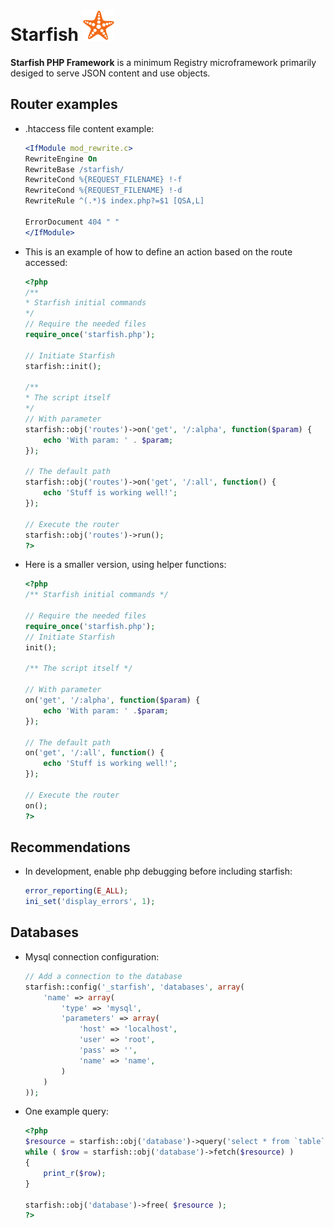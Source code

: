 # Starfish ![Starfish PHP Framework](/storage/starfish-small.png "Starfish PHP Framework")

**Starfish PHP Framework** is a minimum Registry microframework primarily desiged to serve JSON content and use objects.

## Router examples

* .htaccess file content example:

    ```apache
    <IfModule mod_rewrite.c>
    RewriteEngine On
    RewriteBase /starfish/
    RewriteCond %{REQUEST_FILENAME} !-f
    RewriteCond %{REQUEST_FILENAME} !-d
    RewriteRule ^(.*)$ index.php?=$1 [QSA,L]
    
    ErrorDocument 404 " "
    </IfModule>
    ```

* This is an example of how to define an action based on the route accessed:
    
    ```php
    <?php
    /**
    * Starfish initial commands
    */
    // Require the needed files
    require_once('starfish.php');
    
    // Initiate Starfish
    starfish::init();
    
    /**
    * The script itself
    */
    // With parameter
    starfish::obj('routes')->on('get', '/:alpha', function($param) {
		echo 'With param: ' . $param;
    });
    
    // The default path
    starfish::obj('routes')->on('get', '/:all', function() {
		echo 'Stuff is working well!';
    });
    
    // Execute the router
    starfish::obj('routes')->run();
    ?>
    ```

* Here is a smaller version, using helper functions:
    
    ```php
    <?php
    /** Starfish initial commands */
    
    // Require the needed files
    require_once('starfish.php');
    // Initiate Starfish
    init();
    
    /** The script itself */
    
    // With parameter
    on('get', '/:alpha', function($param) {
		echo 'With param: ' .$param;
    });
    
    // The default path
    on('get', '/:all', function() {
		echo 'Stuff is working well!';
    });
    
    // Execute the router
    on();
    ?>
    ```

## Recommendations

* In development, enable php debugging before including starfish:
    
    ```php
    error_reporting(E_ALL);
    ini_set('display_errors', 1);
    ```


## Databases

* Mysql connection configuration:
    
    ```php
    // Add a connection to the database
    starfish::config('_starfish', 'databases', array(
		'name' => array(
			'type' => 'mysql', 
			'parameters' => array(
				'host' => 'localhost',
				'user' => 'root',
				'pass' => '',
				'name' => 'name',
			)
		)
    ));
    ```

* One example query:
    ```php
    <?php
    $resource = starfish::obj('database')->query('select * from `table`');
    while ( $row = starfish::obj('database')->fetch($resource) )
    {
		print_r($row);
    }
    
    starfish::obj('database')->free( $resource );
    ?>
    ```
